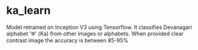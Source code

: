 # ka_learn
Model retrained on Inception V3 using Tensorflow. It classifies Devanagari alphabet  'क' (Ka) from other images or alphabets. When provided clear contrast image the accuracy is between 85-95%
